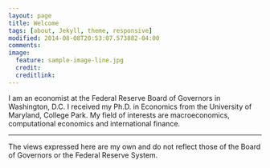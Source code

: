 ```yaml
---
layout: page
title: Welcome
tags: [about, Jekyll, theme, responsive]
modified: 2014-08-08T20:53:07.573882-04:00
comments: 
image:
  feature: sample-image-line.jpg
  credit: 
  creditlink: 
---
```


I am an economist at the Federal Reserve Board of Governors in Washington, D.C. I received my Ph.D. in Economics from the University of Maryland, College Park. My field of interests are macroeconomics, computational economics and international finance.

---

The views expressed here are my own and do not reflect those of the Board of Governors or the Federal Reserve System.

<!--## Minimal Mistakes is all about:

* Responsive templates. Looking good on mobile, tablet, and desktop.
* Gracefully degrading in older browsers. Compatible with Internet Explorer 8+ and all modern browsers.
* Minimal embellishments -- content first.
* Optional large feature images for posts and pages.
* Simple and clear permalink structure.
* [Custom 404 page](http://mmistakes.github.io/minimal-mistakes/404.html) to get you started.
* Support for Disqus Comments

<a markdown="0" href="{{ site.url }}/theme-setup" class="btn">Install Minimal Mistakes Theme</a> -->
